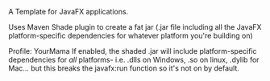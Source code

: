 A Template for JavaFX applications.

Uses Maven Shade plugin to create a fat jar (.jar file including all the JavaFX platform-specific dependencies for whatever platform you're building on)

Profile: YourMama
If enabled, the shaded .jar will include platform-specific dependencies for *all* platforms- i.e. .dlls on Windows, .so on linux, .dylib for Mac...  but this breaks the javafx:run function so it's not on by default.
